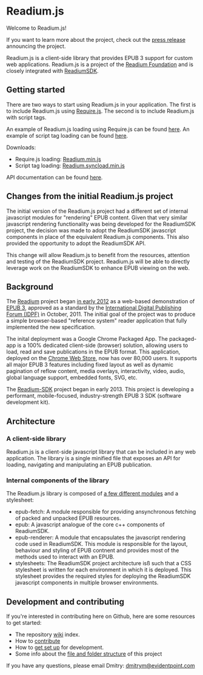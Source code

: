 # Readium.js

Welcome to Readium.js!

If you want to learn more about the project, check out the [press release](http://readium.org/news/announcing-readiumjs-a-javascript-library-for-browser-based-epub-3-reading) announcing the project. 

Readium.js is a client-side library that provides EPUB 3 support for custom web applications. Readium.js is a project of the [Readium Foundation](http://readium.org/readium-foundation-announced) and is closely integrated with [ReadiumSDK](https://github.com/readium/readium-sdk).

## Getting started

There are two ways to start using Readium.js in your application. The first is to include Readium.js using [Require.js](http://requirejs.org/). The second is to include Readium.js with script tags. 

An example of Readium.js loading using Require.js can be found [here](https://github.com/readium/readium-viewer-demo1/blob/master/index.html). An example of script tag loading can be found [here](https://github.com/readium/readium-viewer-demo1/blob/master/index-sync.html).

Downloads:

* Require.js loading: [Readium.min.js](https://github.com/readium/readium-js/blob/master/epub-modules/readium-js/out/Readium.min.js)
* Script tag loading: [Readium.syncload.min.js](https://raw.github.com/readium/readium-js/master/epub-modules/readium-js/out/Readium.syncload.min.js)

API documentation can be found [here](http://readium.github.io/SDK-api-doc/).

## Changes from the initial Readium.js project

The initial version of the Readium.js project had a different set of internal javascript modules for "rendering" EPUB content. Given that very similar javascript rendering functionality was being developed for the ReadiumSDK project, the decision was made to adopt the ReadiumSDK javascript components in place of the equivalent Readium.js components. This also provided the opportunity to adopt the ReadiumSDK API. 

This change will allow Readium.js to benefit from the resources, attention and testing of the ReadiumSDK project. Readium.js will be able to directly leverage work on the ReadiumSDK to enhance EPUB viewing on the web.  

## Background 

The [Readium](http://readium.org) project began [in early 2012](http://idpf.org/news/readium-open-source-initiative-launched-to-accelerate-adoption-of-epub-3) as a web-based demonstration of [EPUB 3](http://idpf.org/epub/30), approved as a standard by the [International Digital Publishing Forum (IDPF)](http://idpf.org) in October, 2011. The initial goal of the project was to produce a simple browser-based "reference system" reader application that fully implemented the new specification.

The inital deployment was a Google Chrome Packaged App. The packaged-app is a 100% dedicated client-side (browser) solution, allowing users to load, read and save publications in the EPUB format. This application, deployed on the [Chrome Web Store](https://chrome.google.com/webstore/detail/empty-title/fepbnnnkkadjhjahcafoaglimekefifl?hl=en-US), now has over 80,000 users. It supports all major EPUB 3 features including fixed layout as well as dynamic pagination of reflow content, media overlays, interactivity, video, audio, global language support, embedded fonts, SVG, etc.

The [Readium-SDK](http://readium.org/projects/readium-sdk) project began in early 2013. This project is developing a performant, mobile-focused, industry-strength EPUB 3 SDK (software development kit). 

## Architecture

### A client-side library

Readium.js is a client-side javascript library that can be included in any web application. The library is a single minified file that exposes an API for loading, navigating and manipulating an EPUB publication.

### Internal components of the library

The Readium.js library is composed of [a few different modules](https://github.com/readium/readium-js/tree/master/epub-modules) and a stylesheet:

* epub-fetch: A module responsible for providing ansynchronous fetching of packed and unpacked EPUB resources. 
* epub: A javascript analogue of the core c++ components of ReadiumSDK. 
* epub-renderer: A module that encapsulates the javascript rendering code used in ReadiumSDK. This module is responsible for the layout, behaviour and styling of EPUB contnent and provides most of the methods used to interact with an EPUB. 
* stylesheets: The ReadiumSDK project architecture isß such that a CSS stylesheet is written for each environment in which it is deployed. This stylesheet provides the required styles for deploying the ReadiumSDK javascript components in multiple browser environments.

## Development and contributing

If you're interested in contributing here on Github, here are some resources to get started: 

  * The repository [wiki](https://github.com/readium/readium-js/wiki) index.
  * How to [contribute](https://github.com/readium/readium-js/wiki/How-to-contribute-to-Readium.js)
  * How to [get set up](https://github.com/readium/readium-js/wiki/Getting-Set-Up-For-Development) for development.
  * Some info about the [file and folder structure](https://github.com/readium/readium-js/wiki/Project-structure) of this project

If you have any questions, please email Dmitry: dmitrym@evidentpoint.com